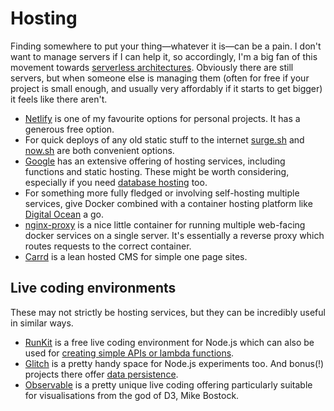 # Hosting

Finding somewhere to put your thing—whatever it is—can be a pain. I don't want to manage servers if I can help it, so accordingly, I'm a big fan of this movement towards [serverless architectures](https://en.wikipedia.org/wiki/Serverless_computing). Obviously there are still servers, but when someone else is managing them \(often for free if your project is small enough, and usually very affordably if it starts to get bigger\) it feels like there aren't.

* [Netlify](https://www.netlify.com/) is one of my favourite options for personal projects. It has a generous free option.
* For quick deploys of any old static stuff to the internet [surge.sh](https://surge.sh/) and [now.sh](https://zeit.co/now) are both convenient options.
* [Google](https://cloud.google.com/products/) has an extensive offering of hosting services, including functions and static hosting. These might be worth considering, especially if you need [database hosting](data-collection/#databases) too.
* For something more fully fledged or involving self-hosting multiple services, give Docker combined with a container hosting platform like [Digital Ocean](https://www.digitalocean.com/) a go.
* [nginx-proxy](https://github.com/jwilder/nginx-proxy) is a nice little container for running multiple web-facing docker services on a single server. It's essentially a reverse proxy which routes requests to the correct container.
* [Carrd](https://carrd.co/) is a lean hosted CMS for simple one page sites.

## Live coding environments

These may not strictly be hosting services, but they can be incredibly useful in similar ways.

* [RunKit](https://runkit.com/) is a free live coding environment for Node.js which can also be used for [creating simple APIs or lambda functions](https://runkit.com/docs/endpoint).
* [Glitch](https://glitch.com/) is a pretty handy space for Node.js experiments too. And bonus\(!\) projects there offer [data persistence](https://glitch.com/storage).
* [Observable](https://observablehq.com/) is a pretty unique live coding offering particularly suitable for visualisations from the god of D3, Mike Bostock.

